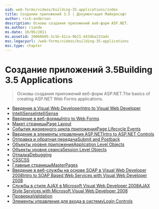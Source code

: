 ```yaml
---
uid: web-forms/videos/building-35-applications/index
title: Создание приложений 3.5 | Документация Майкрософт
author: rick-anderson
description: Основы создания приложений веб-форм ASP.NET.
ms.author: riande
ms.date: 10/05/2011
ms.assetid: 20060b05-3c1b-41ca-9621-4434ba233adc
msc.legacyurl: /web-forms/videos/building-35-applications
msc.type: chapter
---
```

<a name="building-35-applications"></a><span data-ttu-id="2fe1f-103">Создание приложений 3.5</span><span class="sxs-lookup"><span data-stu-id="2fe1f-103">Building 3.5 Applications</span></span>
====================
> <span data-ttu-id="2fe1f-104">Основы создания приложений веб-форм ASP.NET.</span><span class="sxs-lookup"><span data-stu-id="2fe1f-104">The basics of creating ASP.NET Web Forms applications.</span></span>


- [<span data-ttu-id="2fe1f-105">Введение в Visual Web Developer</span><span class="sxs-lookup"><span data-stu-id="2fe1f-105">Intro to Visual Web Developer</span></span>](intro-to-visual-web-developer.md)
- [<span data-ttu-id="2fe1f-106">IntelliSense</span><span class="sxs-lookup"><span data-stu-id="2fe1f-106">IntelliSense</span></span>](intellisense.md)
- [<span data-ttu-id="2fe1f-107">Введение в веб-формы</span><span class="sxs-lookup"><span data-stu-id="2fe1f-107">Intro to Web Forms</span></span>](intro-to-web-forms.md)
- [<span data-ttu-id="2fe1f-108">Макет страницы</span><span class="sxs-lookup"><span data-stu-id="2fe1f-108">Page Layout</span></span>](page-layout.md)
- [<span data-ttu-id="2fe1f-109">События жизненного цикла приложения</span><span class="sxs-lookup"><span data-stu-id="2fe1f-109">Page Lifecycle Events</span></span>](page-lifecycle-events.md)
- [<span data-ttu-id="2fe1f-110">Введение в элементы управления ASP.NET</span><span class="sxs-lookup"><span data-stu-id="2fe1f-110">Intro to ASP.NET Controls</span></span>](intro-to-aspnet-controls.md)
- [<span data-ttu-id="2fe1f-111">Отправка и обратная передача</span><span class="sxs-lookup"><span data-stu-id="2fe1f-111">Submit and Postback</span></span>](submit-and-postback.md)
- [<span data-ttu-id="2fe1f-112">Объекты уровня приложения</span><span class="sxs-lookup"><span data-stu-id="2fe1f-112">Application Level Objects</span></span>](application-level-objects.md)
- [<span data-ttu-id="2fe1f-113">Объекты уровня сеанса</span><span class="sxs-lookup"><span data-stu-id="2fe1f-113">Session Level Objects</span></span>](session-level-objects.md)
- [<span data-ttu-id="2fe1f-114">Отладка</span><span class="sxs-lookup"><span data-stu-id="2fe1f-114">Debugging</span></span>](debugging.md)
- [<span data-ttu-id="2fe1f-115">CSS</span><span class="sxs-lookup"><span data-stu-id="2fe1f-115">CSS</span></span>](css.md)
- [<span data-ttu-id="2fe1f-116">Главные страницы</span><span class="sxs-lookup"><span data-stu-id="2fe1f-116">MasterPages</span></span>](masterpages.md)
- [<span data-ttu-id="2fe1f-117">Введение в веб-службы на основе SOAP в Visual Web Developer 2008</span><span class="sxs-lookup"><span data-stu-id="2fe1f-117">Intro to SOAP Based Web Services with Visual Web Developer 2008</span></span>](an-introduction-to-soap-based-web-services-with-visual-web-developer-2008.md)
- [<span data-ttu-id="2fe1f-118">Службы в стиле AJAX в Microsoft Visual Web Developer 2008</span><span class="sxs-lookup"><span data-stu-id="2fe1f-118">AJAX Style Services with Microsoft Visual Web Developer 2008</span></span>](ajax-style-services-with-microsoft-visual-web-developer-2008.md)
- [<span data-ttu-id="2fe1f-119">Проверка</span><span class="sxs-lookup"><span data-stu-id="2fe1f-119">Validation</span></span>](validation.md)
- [<span data-ttu-id="2fe1f-120">Элементы управления для входа в систему</span><span class="sxs-lookup"><span data-stu-id="2fe1f-120">Login Controls</span></span>](login-controls.md)
